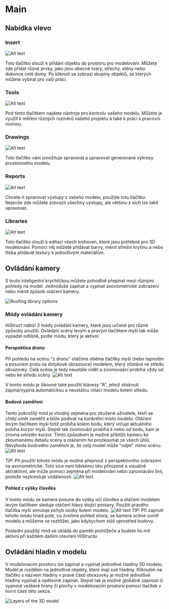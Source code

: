 # Main

## Nabídka vlevo
### Insert
![Alt text](img/insertButton.png)

Toto tlačítko slouží k přidání objektu do prostoru pro modelování. Můžete zde přidat různé prvky, jako jsou obecné tvary, střechy, stěny nebo dokonce celé domy. Po kliknutí se zobrazí skupiny objektů, ze kterých můžete vybírat pro vaši práci.

### Tools
![Alt text](img/toolsButton.png) 

Pod tímto tlačítkem najdete nástroje pro kontrolu vašeho modelu. Můžete je využít k měření různých rozměrů vašeho projektu a také k práci s pracovní rovinou.

### Drawings
![Alt text](img/drawingsButton.png)

Toto tlačítko vám umožňuje spravovat a upravovat generované výkresy prostorového modelu.


### Reports 
![Alt text](img/reportsButton.png) 

Chcete-li spravovat výstupy z vašeho modelu, použijte toto tlačítko. Nejenže zde můžete zobrazit všechny výstupy, ale většinu z nich lze také upravovat.

### Libraries
![Alt text](img/librariesButton.png)

Toto tlačítko slouží k editaci všech knihoven, které jsou potřebné pro 3D modelování. Pomocí něj můžete přidávat barvy, měnit střešní krytinu a nebo třeba přidávat textury k jednotlivým materiálům.

## Ovládání kamery
S touto inteligentní krychličkou můžete pohodlně přepínat mezi různými pohledy na model. Jednoduše zapínat a vypínat axonometrické zobrazení nebo měnit způsob otáčení kamery.

![Roofing library options](img/viewCamera.gif)

### Módy ovládání kamery
HiStruct nabízí 3 módy ovládání kamery, které jsou určené pro různé způsoby použití. Ovládání scény levým a pravým tlačítkem myši tak může vypadat odlišně, podle módu, který je aktivní.

#### Perspektiva dronu
Při pohledu na scénu "z dronu" otáčíme oběma tlačítky myši (nebo tapnutím a posunem prstu na dotykové obrazovce) modelem, který zůstává ve středu obrazovky. Celá scéna je tedy neustále vidět a zoomovaání probíhá vždy od nebo ke středu scény.
![Alt text](img/CameraRooferDrone.png)

V tomto módu je šikovné také použití klávesy "A", jehož stisknutí zapíná/vypíná automatickou a neustálou rotaci modelu kolem středu.

#### Bodové zaměření
Tento pokročilý mód je vhodný zejména pro zkušené uživatele, kteří se chtějí umět zaměřit a blíže podívat na konkrétní místo modelu. Otáčení levým tlačítkem myši totiž probíhá kolem bodu, který určuje aktuálního poloha kurzor myši. Stejně tak zoomování probíhá k nebo od bodu, kam je zrovna umístěn kurzor. Tímto způsobem je možné přiblížit kameru ke zkoumanému detailu scény a otáčením ho prozkoumat ze všech úhlů. Nevýhoda bodového zaměření je, že celý model může "odjet" mimo scénu. 
![Alt text](img/CameraRooferGeek.png)

_TIP_: Při použití tohoto módu je možné přepnout z perspektivního zobrazení na axonometrické. Toto sice není lidskému oku přirozené a vizuálně aktraktivní, ale může pomoci zejména při modelování  nebo zarovnávání linií, protože nezkresluje vzdálenosti.
![Alt text](img/CameraRooferAxo.png)

#### Pohled z výšky člověka
V tomto módu se kamera posune do výšky očí člověka a otáčení modelem levým tlačítkem sleduje otáčení hlavy stojící postavy. Použití pravého tlačítka myši simuluje pohyb osoby kolem modelu.
![Alt text](img/CameraRooferPerson.png)
_TIP_: Při zapnutí tohoto módu hned poté, co zvolíme pohled shora, se kamera ocitne uvnitř modelu a můžeme se rozhlížet, jako kdybychom stáli uprostřed budovy.

Poslední použitý mód se ukládá do paměti prohlížeče a budete ho mít aktivní při každém dalším otevření HiStructu.

## Ovládání hladin v modelu

V modelovacím prostoru lze zapínat a vypínat jednotlivé hladiny 3D modelu. Model je rozdělen na jednotlivé objekty, které mají své hladiny. Kliknutím na tlačítko s názvem hladiny v pravé části obrazovky je možné jednotlivé hladiny vypínat a opětovně zapínat. Stejně tak je možné globálně zapnout či vypnout veškeré hrany či plochy v modelovacím prostoru pomocí tlačítek v horní části této sekce.


![Layers of the 3D model](img/layersModel.gif)
